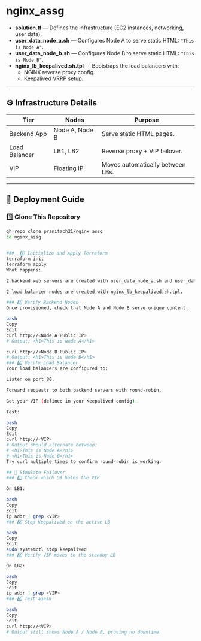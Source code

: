 # nginx_assg


- **solution.tf** — Defines the infrastructure (EC2 instances, networking, user data).
- **user_data_node_a.sh** — Configures Node A to serve static HTML: `"This is Node A"`.
- **user_data_node_b.sh** — Configures Node B to serve static HTML: `"This is Node B"`.
- **nginx_lb_keepalived.sh.tpl** — Bootstraps the load balancers with:
  - NGINX reverse proxy config.
  - Keepalived VRRP setup.

---

## ⚙️ Infrastructure Details

| Tier         | Nodes           | Purpose                          |
|--------------|-----------------|----------------------------------|
| Backend App  | Node A, Node B  | Serve static HTML pages.         |
| Load Balancer| LB1, LB2        | Reverse proxy + VIP failover.    |
| VIP          | Floating IP     | Moves automatically between LBs. |

---

## 🚀 Deployment Guide

### 1️⃣ Clone This Repository

```bash
gh repo clone pranitach21/nginx_assg
cd nginx_assg


###  2️⃣ Initialize and Apply Terraform
terraform init
terraform apply
What happens:

2 backend web servers are created with user_data_node_a.sh and user_data_node_b.sh.

2 load balancer nodes are created with nginx_lb_keepalived.sh.tpl.

### 3️⃣ Verify Backend Nodes
Once provisioned, check that Node A and Node B serve unique content:

bash
Copy
Edit
curl http://<Node A Public IP>
# Output: <h1>This is Node A</h1>

curl http://<Node B Public IP>
# Output: <h1>This is Node B</h1>
### 4️⃣ Verify Load Balancer
Your load balancers are configured to:

Listen on port 80.

Forward requests to both backend servers with round-robin.

Get your VIP (defined in your Keepalived config).

Test:

bash
Copy
Edit
curl http://<VIP>
# Output should alternate between:
# <h1>This is Node A</h1>
# <h1>This is Node B</h1>
Try curl multiple times to confirm round-robin is working.

## 🔁 Simulate Failover
### 1️⃣ Check which LB holds the VIP

On LB1:

bash
Copy
Edit
ip addr | grep <VIP>
### 2️⃣ Stop Keepalived on the active LB

bash
Copy
Edit
sudo systemctl stop keepalived
### 3️⃣ Verify VIP moves to the standby LB

On LB2:

bash
Copy
Edit
ip addr | grep <VIP>
### 4️⃣ Test again

bash
Copy
Edit
curl http://<VIP>
# Output still shows Node A / Node B, proving no downtime.
